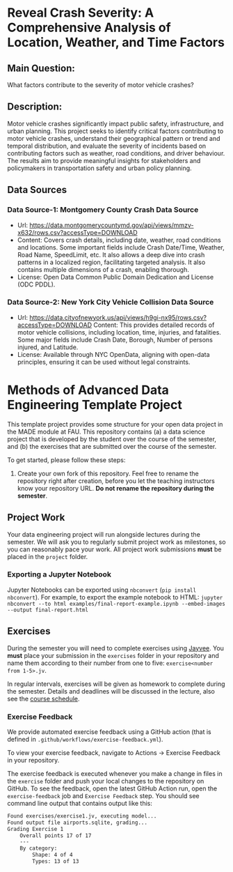 # Reveal Crash Severity: A Comprehensive Analysis of Location, Weather, and Time Factors

## Main Question: 
What factors contribute to the severity of motor vehicle crashes?

## Description: 
Motor vehicle crashes significantly impact public safety, infrastructure, and urban planning. This project seeks to identify critical factors contributing to motor vehicle crashes, understand their geographical pattern or trend and temporal distribution, and evaluate the severity of incidents based on contributing factors such as weather, road conditions, and driver behaviour. The results aim to provide meaningful insights for stakeholders and policymakers in transportation safety and urban policy planning.

## Data Sources

### Data Source-1: Montgomery County Crash Data Source
- Url: https://data.montgomerycountymd.gov/api/views/mmzv-x632/rows.csv?accessType=DOWNLOAD
- Content: Covers crash details, including date, weather, road conditions and locations. Some important fields include Crash Date/Time, Weather, Road Name, SpeedLimit, etc. It also allows a deep dive into crash patterns in a localized region, facilitating targeted analysis. It also contains multiple dimensions of a crash, enabling thorough.
- License: Open Data Common Public Domain Dedication and License (ODC PDDL).

### Data Source-2: New York City Vehicle Collision Data Source
- Url: https://data.cityofnewyork.us/api/views/h9gi-nx95/rows.csv?accessType=DOWNLOAD
Content: This provides detailed records of motor vehicle collisions, including location, time, injuries, and fatalities. Some major fields include Crash Date, Borough, Number of persons injured, and Latitude.
- License: Available through NYC OpenData, aligning with open-data principles, ensuring it can be used without legal constraints.

# Methods of Advanced Data Engineering Template Project

This template project provides some structure for your open data project in the MADE module at FAU.
This repository contains (a) a data science project that is developed by the student over the course of the semester, and (b) the exercises that are submitted over the course of the semester.

To get started, please follow these steps:
1. Create your own fork of this repository. Feel free to rename the repository right after creation, before you let the teaching instructors know your repository URL. **Do not rename the repository during the semester**.

## Project Work
Your data engineering project will run alongside lectures during the semester. We will ask you to regularly submit project work as milestones, so you can reasonably pace your work. All project work submissions **must** be placed in the `project` folder.

### Exporting a Jupyter Notebook
Jupyter Notebooks can be exported using `nbconvert` (`pip install nbconvert`). For example, to export the example notebook to HTML: `jupyter nbconvert --to html examples/final-report-example.ipynb --embed-images --output final-report.html`


## Exercises
During the semester you will need to complete exercises using [Jayvee](https://github.com/jvalue/jayvee). You **must** place your submission in the `exercises` folder in your repository and name them according to their number from one to five: `exercise<number from 1-5>.jv`.

In regular intervals, exercises will be given as homework to complete during the semester. Details and deadlines will be discussed in the lecture, also see the [course schedule](https://made.uni1.de/).

### Exercise Feedback
We provide automated exercise feedback using a GitHub action (that is defined in `.github/workflows/exercise-feedback.yml`). 

To view your exercise feedback, navigate to Actions → Exercise Feedback in your repository.

The exercise feedback is executed whenever you make a change in files in the `exercise` folder and push your local changes to the repository on GitHub. To see the feedback, open the latest GitHub Action run, open the `exercise-feedback` job and `Exercise Feedback` step. You should see command line output that contains output like this:

```sh
Found exercises/exercise1.jv, executing model...
Found output file airports.sqlite, grading...
Grading Exercise 1
	Overall points 17 of 17
	---
	By category:
		Shape: 4 of 4
		Types: 13 of 13
```
